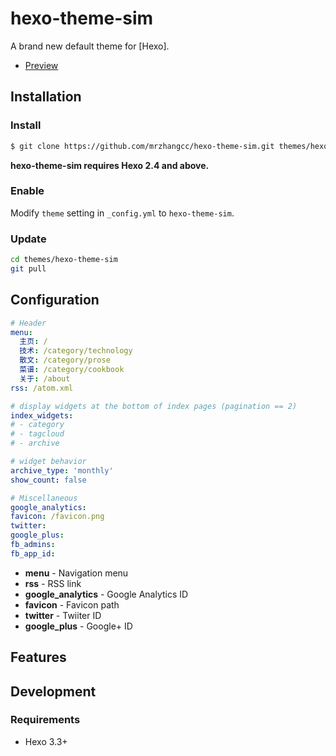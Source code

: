 # hexo-theme-sim

A brand new default theme for [Hexo].

- [Preview](http://www.zhangcc.me/)

## Installation

### Install

``` bash
$ git clone https://github.com/mrzhangcc/hexo-theme-sim.git themes/hexo-theme-sim
```

**hexo-theme-sim requires Hexo 2.4 and above.**

### Enable

Modify `theme` setting in `_config.yml` to `hexo-theme-sim`.

### Update

``` bash
cd themes/hexo-theme-sim
git pull
```

## Configuration

``` yml
# Header
menu:
  主页: /
  技术: /category/technology
  散文: /category/prose
  菜谱: /category/cookbook
  关于: /about
rss: /atom.xml

# display widgets at the bottom of index pages (pagination == 2)
index_widgets:
# - category
# - tagcloud
# - archive

# widget behavior
archive_type: 'monthly'
show_count: false

# Miscellaneous
google_analytics:
favicon: /favicon.png
twitter:
google_plus:
fb_admins:
fb_app_id:
```

- **menu** - Navigation menu
- **rss** - RSS link
- **google_analytics** - Google Analytics ID
- **favicon** - Favicon path
- **twitter** - Twiiter ID
- **google_plus** - Google+ ID

## Features


## Development

### Requirements

- Hexo 3.3+
